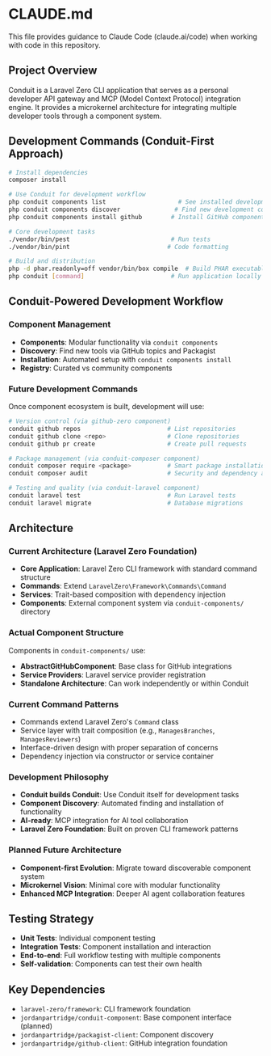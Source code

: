 # CLAUDE.md

This file provides guidance to Claude Code (claude.ai/code) when working with code in this repository.

## Project Overview

Conduit is a Laravel Zero CLI application that serves as a personal developer API gateway and MCP (Model Context Protocol) integration engine. It provides a microkernel architecture for integrating multiple developer tools through a component system.

## Development Commands (Conduit-First Approach)

```bash
# Install dependencies
composer install

# Use Conduit for development workflow
php conduit components list                    # See installed development tools
php conduit components discover               # Find new development components  
php conduit components install github        # Install GitHub component for repo management

# Core development tasks
./vendor/bin/pest                            # Run tests
./vendor/bin/pint                           # Code formatting

# Build and distribution
php -d phar.readonly=off vendor/bin/box compile  # Build PHAR executable
php conduit [command]                        # Run application locally
```

## Conduit-Powered Development Workflow

### Component Management
- **Components**: Modular functionality via `conduit components`
- **Discovery**: Find new tools via GitHub topics and Packagist
- **Installation**: Automated setup with `conduit components install`
- **Registry**: Curated vs community components

### Future Development Commands
Once component ecosystem is built, development will use:
```bash
# Version control (via github-zero component)
conduit github repos                        # List repositories
conduit github clone <repo>                 # Clone repositories
conduit github pr create                    # Create pull requests

# Package management (via conduit-composer component)  
conduit composer require <package>          # Smart package installation
conduit composer audit                      # Security and dependency analysis

# Testing and quality (via conduit-laravel component)
conduit laravel test                        # Run Laravel tests
conduit laravel migrate                     # Database migrations
```

## Architecture

### Current Architecture (Laravel Zero Foundation)
- **Core Application**: Laravel Zero CLI framework with standard command structure
- **Commands**: Extend `LaravelZero\Framework\Commands\Command` 
- **Services**: Trait-based composition with dependency injection
- **Components**: External component system via `conduit-components/` directory

### Actual Component Structure
Components in `conduit-components/` use:
- **AbstractGitHubComponent**: Base class for GitHub integrations
- **Service Providers**: Laravel service provider registration
- **Standalone Architecture**: Can work independently or within Conduit

### Current Command Patterns
- Commands extend Laravel Zero's `Command` class
- Service layer with trait composition (e.g., `ManagesBranches`, `ManagesReviewers`)
- Interface-driven design with proper separation of concerns
- Dependency injection via constructor or service container

### Development Philosophy
- **Conduit builds Conduit**: Use Conduit itself for development tasks
- **Component Discovery**: Automated finding and installation of functionality
- **AI-ready**: MCP integration for AI tool collaboration  
- **Laravel Zero Foundation**: Built on proven CLI framework patterns

### Planned Future Architecture
- **Component-first Evolution**: Migrate toward discoverable component system
- **Microkernel Vision**: Minimal core with modular functionality
- **Enhanced MCP Integration**: Deeper AI agent collaboration features

## Testing Strategy
- **Unit Tests**: Individual component testing
- **Integration Tests**: Component installation and interaction
- **End-to-end**: Full workflow testing with multiple components
- **Self-validation**: Components can test their own health

## Key Dependencies
- `laravel-zero/framework`: CLI framework foundation
- `jordanpartridge/conduit-component`: Base component interface (planned)
- `jordanpartridge/packagist-client`: Component discovery
- `jordanpartridge/github-client`: GitHub integration foundation